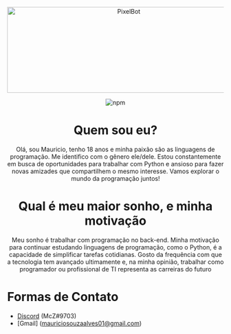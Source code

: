 <p align="center">
  <a href="https://discord.gg/wDv8xH78W2">
    <img src="https://share.creavite.co/6bdRwlrbHe1bZGc7.gif" height="200" width="550" alt="PixelBot" />
  </a>
</p>
<div align="center">

![npm](https://img.shields.io/badge/PixelBot-v1.8-violet)

</div>

<h1 align="center">
  Quem sou eu?
</h1>
<p align="center">Olá, sou Mauricio, tenho 18 anos e minha paixão são as linguagens de programação. Me identifico com o gênero ele/dele. Estou constantemente em busca de oportunidades para trabalhar com Python e ansioso para fazer novas amizades que compartilhem o mesmo interesse. Vamos explorar o mundo da programação juntos!</p>
<h1 align="center">
  Qual é meu maior sonho, e minha motivação
</h1>
<p align="center">Meu sonho é trabalhar com programação no back-end. Minha motivação para continuar estudando linguagens de programação, como o Python, é a capacidade de simplificar tarefas cotidianas. Gosto da frequência com que a tecnologia tem avançado ultimamente e, na minha opinião, trabalhar como programador ou profissional de TI representa as carreiras do futuro</p>

Formas de Contato
=================
<!--ts-->
   * [Discord](https://discord.gg/kxFx52mR) (McZ#9703)
   * [Gmail] (mauriciosouzaalves01@gmail.com)
<!--te-->
